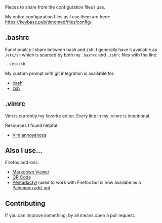 Pieces to share from the configuration files I use.

My entire configuration files as I use them are here: https://keybase.pub/tknomad/files/config/

## .bashrc

Functionality I share between bash and zsh. I generally have it available as `/etc/sh` which is sourced by both my `.bashrc` and `.zshrc` files with the line:

```sh
. /etc/sh
```

My custom prompt with git integration is available for:
- [bash](https://gist.github.com/specious/8244801)
- [zsh](https://github.com/specious/bender)

## .vimrc

Vim is currently my favorite editor. Every line in my .vimrc is intentional.

Resources I found helpful:

* [Vim annoyances](https://sanctum.geek.nz/arabesque/vim-annoyances/)

## Also I use...

Firefox add-ons:
- [Markdown Viewer](https://github.com/simov/markdown-viewer)
- [QR Code](https://addons.mozilla.org/en-US/firefox/addon/qr-code-address-bar/)
- [Pentadactyl](http://bug.5digits.org/pentadactyl/) (used to work with Firefox but is now availabe as a [Palemoon add-on](https://addons.palemoon.org/addon/pentadactyl-community/))

## Contributing

If you can improve something, by all means open a pull request.

